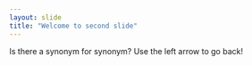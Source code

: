 ```yaml
---
layout: slide
title: "Welcome to second slide"
---
```

Is there a synonym for synonym?
Use the left arrow to go back!
